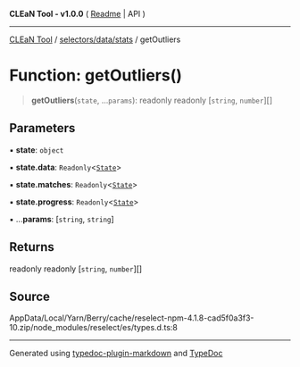 **CLEaN Tool - v1.0.0** ( [Readme](../../../../README.md) \| API )

***

[CLEaN Tool](../../../../modules.md) / [selectors/data/stats](../README.md) / getOutliers

# Function: getOutliers()

> **getOutliers**(`state`, ...`params`): readonly readonly [`string`, `number`][]

## Parameters

▪ **state**: `object`

▪ **state.data**: `Readonly`\<[`State`](../../../../reducers/data/interfaces/State.md)\>

▪ **state.matches**: `Readonly`\<[`State`](../../../progress/progress/private/interfaces/State.md)\>

▪ **state.progress**: `Readonly`\<[`State`](../../../progress/progress/private/interfaces/State.md)\>

▪ ...**params**: [`string`, `string`]

## Returns

readonly readonly [`string`, `number`][]

## Source

AppData/Local/Yarn/Berry/cache/reselect-npm-4.1.8-cad5f0a3f3-10.zip/node\_modules/reselect/es/types.d.ts:8

***

Generated using [typedoc-plugin-markdown](https://www.npmjs.com/package/typedoc-plugin-markdown) and [TypeDoc](https://typedoc.org/)
